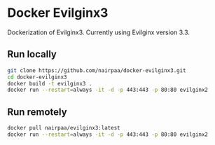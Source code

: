 # Docker Evilginx3

Dockerization of Evilginx3. Currently using Evilginx version 3.3.

## Run locally

```bash
git clone https://github.com/nairpaa/docker-evilginx3.git
cd docker-evilginx3
docker build -t evilginx3 .
docker run --restart=always -it -d -p 443:443 -p 80:80 evilginx2
```

## Run remotely

```bash
docker pull nairpaa/evilginx3:latest
docker run --restart=always -it -d -p 443:443 -p 80:80 evilginx2
```
